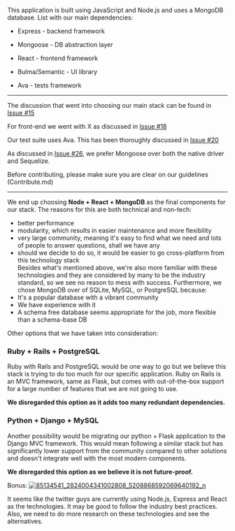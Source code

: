 This application is built using JavaScript and Node.js and uses a MongoDB database. List with our main dependencies:

- Express - backend framework

- Mongoose - DB abstraction layer

- React - frontend framework

- Bulma/Semantic - UI library

- Ava - tests framework

---

The discussion that went into choosing our main stack can be found in [Issue #15](https://github.com/alexander34ro/DevOps/issues/15)

For front-end we went with X as discussed in [Issue #18](https://github.com/alexander34ro/DevOps/issues/18)

Our test suite uses Ava. This has been thoroughly discussed in [Issue #20](https://github.com/alexander34ro/DevOps/issues/20)

As discussed in [Issue #26](https://github.com/alexander34ro/DevOps/issues/26), we prefer Mongoose over both the native driver and Sequelize.

Before contributing, please make sure you are clear on our guidelines (Contribute.md)

---

We end up choosing  **Node + React + MongoDB**  as the final components for our stack. The reasons for this are both technical and non-tech:

-   better performance
-   modularity, which results in easier maintenance and more flexibility
-   very large community, meaning it's easy to find what we need and lots of people to answer questions, shall we have any
-   should we decide to do so, it would be easier to go cross-platform from this technology stack  
    Besides what's mentioned above, we're also more familiar with these technologies and they are considered by many to be the industry standard, so we see no reason to mess with success.
    Furthermore, we chose MongoDB over of SQLite, MySQL, or PostgreSQL because:
-   It's a popular database with a vibrant community
-   We have experience with it 
-   A schema free database seems appropriate for the job, more flexible than a schema-base DB

Other options that we have taken into consideration:

### Ruby + Rails + PostgreSQL

Ruby with Rails and PostgreSQL would be one way to go but we believe this stack is trying to do too much for our specific application. Ruby on Rails is an MVC framework, same as Flask, but comes with out-of-the-box support for a large number of features that we are not going to use.

**We disregarded this option as it adds too many redundant dependencies.**

### Python + Django + MySQL

Another possibility would be migrating our python + Flask application to the Django MVC framework. This would mean following a similar stack but has significantly lower support from the community compared to other solutions and doesn't integrate well with the most modern components.

**We disregarded this option as we believe it is not future-proof.**


Bonus:
[![85134541_2824004341002808_5208868592069640192_n](https://user-images.githubusercontent.com/24357659/74175630-79956400-4c36-11ea-924b-65330b9391f5.png)](https://user-images.githubusercontent.com/24357659/74175630-79956400-4c36-11ea-924b-65330b9391f5.png)

It seems like the twitter guys are currently using Node.js, Express and React as the technologies. It may be good to follow the industry best practices. Also, we need to do more research on these technologies and see the alternatives.

